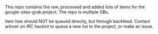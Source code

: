 This repo contains the raw, processed and added lists of items for the google-sites-grab project. The repo is multiple GBs.

Item lists should NOT be queued directly, but through backfeed. Contact arkiver on IRC hackint to queue a new list to the project, or make an issue.
